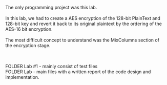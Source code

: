 The only programming project was this lab.
<br><br>
In this lab,  we had to create a AES encryption of the 128-bit PlainText and 128-bit key and revert it back to its original plaintext by the ordering
of the AES-16 bit encryption.
<br><br>
The most difficult concept to understand was the MixColumns section of the encryption stage.
<br><br>

<br>
FOLDER Lab #1 - mainly consist of test files 
<br>
FOLDER Lab - main files with a written report of the code design and implementation.
